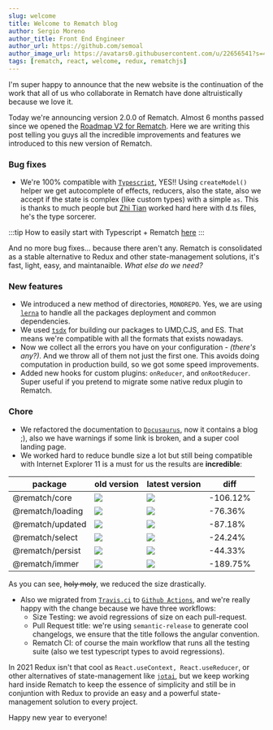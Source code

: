 ```yaml
---
slug: welcome
title: Welcome to Rematch blog
author: Sergio Moreno
author_title: Front End Engineer
author_url: https://github.com/semoal
author_image_url: https://avatars0.githubusercontent.com/u/22656541?s=460&u=47ba975957ce32b2fccc3690939f2f75c765b263&v=4
tags: [rematch, react, welcome, redux, rematchjs]
---
```


I'm super happy to announce that the new website is the continuation of the work that all of us who collaborate in Rematch have done altruistically because we love it.

Today we're announcing version 2.0.0 of Rematch. Almost 6 months passed since we opened the [Roadmap V2 for Rematch](https://github.com/rematch/rematch/issues/792). Here we are writing this post telling you guys all the incredible improvements and features we introduced to this new version of Rematch.

### Bug fixes
 - We're 100% compatible with [`Typescript`](https://www.typescriptlang.org/), YES!! Using `createModel()` helper we get autocomplete of effects, reducers, also the state, also we accept if the state is complex (like custom types) with a simple `as`. This is thanks to much people but [Zhi Tian](https://github.com/tianzhich) worked hard here with d.ts files, he's the type sorcerer.

:::tip
How to easily start with Typescript + Rematch [here](/docs/getting-started/installation)
:::

And no more bug fixes... because there aren't any. Rematch is consolidated as a stable alternative to Redux and other state-management solutions, it's fast, light, easy, and maintanaible. *What else do we need?*

### New features

- We introduced a new method of directories, `MONOREPO`. Yes, we are using [`lerna`](https://github.com/lerna/lerna) to handle all the packages deployment and common dependencies.
- We used [`tsdx`](https://github.com/formium/tsdx) for building our packages to UMD,CJS, and ES. That means we're compatible with all the formats that exists nowadays.
- Now we collect all the errors you have on your configuration - *(there's any?)*. And we throw all of them not just the first one. This avoids doing computation in production build, so we got some speed improvements.
- Added new hooks for custom plugins: `onReducer`, and `onRootReducer`. Super useful if you pretend to migrate some native redux plugin to Rematch.

### Chore

- We refactored the documentation to [`Docusaurus`](https://v2.docusaurus.io/), now it contains a blog ;), also we have warnings if some link is broken, and a super cool landing page.
- We worked hard to reduce bundle size a lot but still being compatible with Internet Explorer 11 is a must for us the results are **incredible**:

|package|old version|latest version|diff|
|-------|-----------|--------------|----|
|@rematch/core|![](https://badgen.net/bundlephobia/min/@rematch/core)|![](https://badgen.net/bundlephobia/min/@rematch/core@next)|-106.12%|
|@rematch/loading|![](https://badgen.net/bundlephobia/min/@rematch/loading)|![](https://badgen.net/bundlephobia/min/@rematch/loading@next)|-76.36%|
|@rematch/updated|![](https://badgen.net/bundlephobia/min/@rematch/updated)|![](https://badgen.net/bundlephobia/min/@rematch/updated@next)|-87.18%|
|@rematch/select|![](https://badgen.net/bundlephobia/min/@rematch/select)|![](https://badgen.net/bundlephobia/min/@rematch/select@next)|-24.24%|
|@rematch/persist|![](https://badgen.net/bundlephobia/min/@rematch/persist)|![](https://badgen.net/bundlephobia/min/@rematch/persist@next)|-44.33%|
|@rematch/immer|![](https://badgen.net/bundlephobia/min/@rematch/immer)|![](https://badgen.net/bundlephobia/min/@rematch/immer@next)|-189.75%|

As you can see, <s>holy moly</s>, we reduced the size drastically.
- Also we migrated from [`Travis.ci`](https://travis-ci.org/) to [`Github Actions`](https://github.com/features/actions), and we're really happy with the change because we have three workflows:
    - Size Testing: we avoid regressions of size on each pull-request.
    - Pull Request title: we're using `semantic-release` to generate cool changelogs, we ensure that the title follows the angular convention.
    - Rematch CI: of course the main workflow that runs all the testing suite (also we test typescript types to avoid regressions).

In 2021 Redux isn't that cool as `React.useContext, React.useReducer`, or other alternatives of state-management like [`jotai`](https://github.com/pmndrs/jotai), but we keep working hard inside Rematch to keep the essence of simplicity and still be in conjuntion with Redux to provide an easy and a powerful state-management solution to every project.

Happy new year to everyone!